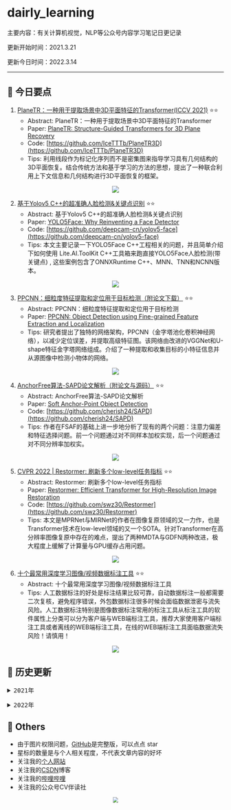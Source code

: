 # dairly_learning
主要内容：有关计算机视觉，NLP等公众号内容学习笔记日更记录

更新开始时间：2021.3.21

更新今日时间：2022.3.14

------

## :paperclip:  今日要点

1. [PlaneTR：一种用于提取场景中3D平面特征的Transformer(ICCV 2021)](https://mp.weixin.qq.com/s/S9RXpE2HwYBkCz1TRr4nsw)         :star::star:
   - Abstract: PlaneTR：一种用于提取场景中3D平面特征的Transformer
   - Paper: [PlaneTR: Structure-Guided Transformers for 3D Plane Recovery](https://arxiv.org/abs/2107.13108)
   - Code: [https://github.com/IceTTTb/PlaneTR3D](https://github.com/IceTTTb/PlaneTR3D)
   - Tips:  利用线段作为标记化序列而不是密集图来指导学习具有几何结构的3D平面恢复。结合传统方法和基于学习的方法的思想，提出了一种联合利用上下文信息和几何结构进行3D平面恢复的框架。

<div align=center><img src="https://mmbiz.qpic.cn/mmbiz_png/Q0FNTB1XHicz6HclzFscoxWCDPS2iaFD4iaRZPImBzxFlf9F1b4O7nsBQBfHHp8qgKmLiag6mLX8P180qhzHhFAEJw/640?wx_fmt=png&wxfrom=5&wx_lazy=1&wx_co=1" style='zoom:100%'>
</div>


2. [基于Yolov5 C++的超准确人脸检测&关键点识别](https://mp.weixin.qq.com/s/PGHELNv7Xn7HcA6bCRIP4A)       :star::star:
   - Abstract: 基于Yolov5 C++的超准确人脸检测&关键点识别
   - Paper: [YOLO5Face: Why Reinventing a Face Detector](https://arxiv.org/abs/2105.12931)
   - Code: [https://github.com/deepcam-cn/yolov5-face](https://github.com/deepcam-cn/yolov5-face)
   - Tips:  本文主要记录一下YOLO5Face C++工程相关的问题，并且简单介绍下如何使用 Lite.AI.ToolKit C++工具箱来跑直接YOLO5Face人脸检测(带关键点) , 这些案例包含了ONNXRuntime C++、MNN、TNN和NCNN版本。 

<div align=center><img src="https://mmbiz.qpic.cn/sz_mmbiz_jpg/gYUsOT36vfrCf4tMJDXfGGtp9J4tI3ZZ6C2bcuV4HicSalMBWa45TiawSwMc4C5ZLW9NChcKG8rqGYHHiafCjxPuA/640?wx_fmt=jpeg&wxfrom=5&wx_lazy=1&wx_co=1" style='zoom:100%'>
</div>

3. [PPCNN：细粒度特征提取和定位用于目标检测（附论文下载）](https://mp.weixin.qq.com/s/6kzoSHKJVSr9RAXpf-hs-w)       :star::star:
   - Abstract: PPCNN：细粒度特征提取和定位用于目标检测
   - Paper: [PPCNN: Object Detection using Fine-grained Feature Extraction and Localization](http://ki-it.com/xml/28058/28058.pdf)
   - Tips: 研究者提出了独特的网络架构，PPCNN（金字塔池化卷积神经网络），以减少定位误差，并提取高级特征图。该网络由改进的VGGNet和U-shape特征金字塔网络组成。介绍了一种提取和收集目标的小特征信息并从源图像中检测小物体的网络。

<div align=center><img src="https://mmbiz.qpic.cn/mmbiz_png/1MtnAxmWSwP6icOmxiaZcbMZn7tfhibthrj8Jjibu4zoCcqC8fRBgLSx38fxK27spV0bd0FYpEvwOBLNOx0iavxiaVRA/640?wx_fmt=png&wxfrom=5&wx_lazy=1&wx_co=1" style='zoom:100%'>
</div>



4. [AnchorFree算法-SAPD论文解析（附论文与源码）](https://mp.weixin.qq.com/s/toeel-JZ30dOAYN6UuN4KQ)       :star::star:
   - Abstract: AnchorFree算法-SAPD论文解析
   - Paper: [Soft Anchor-Point Object Detection](https://arxiv.org/pdf/1911.12448.pdf)
   - Code: [https://github.com/cherish24/SAPD](https://github.com/cherish24/SAPD)
   - Tips: 作者在FSAF的基础上进一步地分析了现有的两个问题：注意力偏差和特征选择问题。前一个问题通过对不同样本加权实现，后一个问题通过对不同分辨率加权实。

<div align=center><img src="https://mmbiz.qpic.cn/mmbiz_png/mZ89VeqFiaqvxxGoicMFTvz3mnSUMiaef8EsfYawI80Pj68ltLcRojjRN4Z8cyh07BvyNgrwfN18JG7m5MK61xC9A/640?wx_fmt=png&wxfrom=5&wx_lazy=1&wx_co=1" style='zoom:100%'>
</div>

5. [CVPR 2022 | Restormer: 刷新多个low-level任务指标](https://mp.weixin.qq.com/s/tFIZF7sLzJ29jph0_EYyvg)       :star::star:
   - Abstract: Restormer: 刷新多个low-level任务指标
   - Paper: [Restormer: Efficient Transformer for High-Resolution Image Restoration](https://arXiv.org/abs/2111.09881)
   - Code: [https://github.com/swz30/Restormer](https://github.com/swz30/Restormer)
   - Tips: 本文是MPRNet与MIRNet的作者在图像复原领域的又一力作，也是Transformer技术在low-level领域的又一个SOTA。针对Transformer在高分辨率图像复原中存在的难点，提出了两种MDTA与GDFN两种改进，极大程度上缓解了计算量与GPU缓存占用问题。

<div align=center><img src="https://mmbiz.qpic.cn/sz_mmbiz_jpg/gYUsOT36vfriciaRYsYPkeACLYeRVyN1NeVweNw2JAtnOw64MzM6mmtdDEvIZnib79picD07ew3sBb0vBHNXrszfag/640?wx_fmt=jpeg&wxfrom=5&wx_lazy=1&wx_co=1" style='zoom:100%'>
</div>



6. [十个最常用深度学习图像/视频数据标注工具](https://mp.weixin.qq.com/s/LUwd3eJgbkNDK0SJs8EO_Q)       :star::star:
   - Abstract: 十个最常用深度学习图像/视频数据标注工具
   - Tips: 人工数据标注的好处是标注结果比较可靠，自动数据标注一般都需要二次复核，避免程序错误，外包数据标注很多时候会面临数据泄密与流失风险。人工数据标注特别是图像数据标注常用的标注工具从标注工具的软件属性上分类可以分为客户端与WEB端标注工具，推荐大家使用客户端标注工具或者离线的WEB端标注工具，在线的WEB端标注工具面临数据流失风险！请慎用！

<div align=center><img src="https://mmbiz.qpic.cn/mmbiz_png/urgCdYOG5QfqlaaVpnblKf48dlGx66Z2RCquaRQR5gK8PKfENzkicrJUUlRAOTZPeAL7AV9tkY6lxfQFicCiaLO3Q/640?wx_fmt=png&wxfrom=5&wx_lazy=1&wx_co=1" style='zoom:100%'>
</div>




## :paperclip:  历史更新

<pre><details><summary>2021年</summary>
<details><summary>3月</summary>
    1. <a href="notes/202103/0321.md" target="_blank">公众号内容拓展学习笔记（2021.3.21）</a>
    2. <a href="notes/202103/0322.md" target="_blank">公众号内容拓展学习笔记（2021.3.22）</a>
    3. <a href="notes/202103/0323.md" target="_blank">公众号内容拓展学习笔记（2021.3.23）</a>
    4. <a href="notes/202103/0324.md" target="_blank">公众号内容拓展学习笔记（2021.3.24）</a>
    5. <a href="notes/202103/0325.md" target="_blank">公众号内容拓展学习笔记（2021.3.25）</a>
    6. <a href="notes/202103/0326.md" target="_blank">公众号内容拓展学习笔记（2021.3.26）</a>
    7. <a href="notes/202103/0327.md" target="_blank">公众号内容拓展学习笔记（2021.3.27）</a>
    8. <a href="notes/202103/0328.md" target="_blank">公众号内容拓展学习笔记（2021.3.28）</a>
    9. <a href="notes/202103/0329.md" target="_blank">公众号内容拓展学习笔记（2021.3.29）</a>
    10. <a href="notes/202103/0330.md" target="_blank">公众号内容拓展学习笔记（2021.3.30）</a>
    11. <a href="notes/202103/0331.md" target="_blank">公众号内容拓展学习笔记（2021.3.31）</a>
</details>
<details><summary>4月</summary>
    1. <a href="notes/202104/0401.md" target="_blank">公众号内容拓展学习笔记（2021.4.1）</a>
    2. <a href="notes/202104/0402.md" target="_blank">公众号内容拓展学习笔记（2021.4.2）</a>
    3. <a href="notes/202104/0403.md" target="_blank">公众号内容拓展学习笔记（2021.4.3）</a>
    4. <a href="notes/202104/0404.md" target="_blank">公众号内容拓展学习笔记（2021.4.4）</a>
    5. <a href="notes/202104/0405.md" target="_blank">公众号内容拓展学习笔记（2021.4.5）</a>
    6. <a href="notes/202104/0406.md" target="_blank">公众号内容拓展学习笔记（2021.4.6）</a>
    7. <a href="notes/202104/0407.md" target="_blank">公众号内容拓展学习笔记（2021.4.7）</a>
    8. <a href="notes/202104/0408.md" target="_blank">公众号内容拓展学习笔记（2021.4.8）</a>
    9. <a href="notes/202104/0409.md" target="_blank">公众号内容拓展学习笔记（2021.4.9）</a>
    10. <a href="notes/202104/0410.md" target="_blank">公众号内容拓展学习笔记（2021.4.10）</a>
    11. <a href="notes/202104/0411.md" target="_blank">公众号内容拓展学习笔记（2021.4.11）</a>
    12. <a href="notes/202104/0412.md" target="_blank">公众号内容拓展学习笔记（2021.4.12）</a>
    13. <a href="notes/202104/0413.md" target="_blank">公众号内容拓展学习笔记（2021.4.13）</a>
    14. <a href="notes/202104/0414.md" target="_blank">公众号内容拓展学习笔记（2021.4.14）</a>
    15. <a href="notes/202104/0415.md" target="_blank">公众号内容拓展学习笔记（2021.4.15）</a>
    16. <a href="notes/202104/0416.md" target="_blank">公众号内容拓展学习笔记（2021.4.16）</a>
    17. <a href="notes/202104/0417.md" target="_blank">公众号内容拓展学习笔记（2021.4.17）</a>
    18. <a href="notes/202104/0418.md" target="_blank">公众号内容拓展学习笔记（2021.4.18）</a>
    19. <a href="notes/202104/0419.md" target="_blank">公众号内容拓展学习笔记（2021.4.19）</a>
    20. <a href="notes/202104/0420.md" target="_blank">公众号内容拓展学习笔记（2021.4.20）</a>
    21. <a href="notes/202104/0421.md" target="_blank">公众号内容拓展学习笔记（2021.4.21）</a>
    22. <a href="notes/202104/0422.md" target="_blank">公众号内容拓展学习笔记（2021.4.22）</a>
    23. <a href="notes/202104/0423.md" target="_blank">公众号内容拓展学习笔记（2021.4.23）</a>
    24. <a href="notes/202104/0424.md" target="_blank">公众号内容拓展学习笔记（2021.4.24）</a>
    25. <a href="notes/202104/0425.md" target="_blank">公众号内容拓展学习笔记（2021.4.25）</a>
    26. <a href="notes/202104/0426.md" target="_blank">公众号内容拓展学习笔记（2021.4.26）</a>
    27. <a href="notes/202104/0427.md" target="_blank">公众号内容拓展学习笔记（2021.4.27）</a>
    28. <a href="notes/202104/0428.md" target="_blank">公众号内容拓展学习笔记（2021.4.28）</a>
    29. <a href="notes/202104/0429.md" target="_blank">公众号内容拓展学习笔记（2021.4.29）</a>
    30. <a href="notes/202104/0430.md" target="_blank">公众号内容拓展学习笔记（2021.4.30）</a>
</details>
<details><summary>5月</summary>
    1. <a href="notes/202105/0501.md" target="_blank">公众号内容拓展学习笔记（2021.5.1）</a>
    2. <a href="notes/202105/0502.md" target="_blank">公众号内容拓展学习笔记（2021.5.2）</a>
    3. <a href="notes/202105/0503.md" target="_blank">公众号内容拓展学习笔记（2021.5.3）</a>
    4. <a href="notes/202105/0504.md" target="_blank">公众号内容拓展学习笔记（2021.5.4）</a>
    5. <a href="notes/202105/0505.md" target="_blank">公众号内容拓展学习笔记（2021.5.5）</a>
    6. <a href="notes/202105/0506.md" target="_blank">公众号内容拓展学习笔记（2021.5.6）</a>
    7. <a href="notes/202105/0507.md" target="_blank">公众号内容拓展学习笔记（2021.5.7）</a>
    8. <a href="notes/202105/0508.md" target="_blank">公众号内容拓展学习笔记（2021.5.8）</a>
    9. <a href="notes/202105/0509.md" target="_blank">公众号内容拓展学习笔记（2021.5.9）</a>
    10. <a href="notes/202105/05010.md" target="_blank">公众号内容拓展学习笔记（2021.5.10）</a>
    11. <a href="notes/202105/05011.md" target="_blank">公众号内容拓展学习笔记（2021.5.11）</a>
    12. <a href="notes/202105/05012.md" target="_blank">公众号内容拓展学习笔记（2021.5.12）</a>
    13. <a href="notes/202105/05013.md" target="_blank">公众号内容拓展学习笔记（2021.5.13）</a>
    14. <a href="notes/202105/05014.md" target="_blank">公众号内容拓展学习笔记（2021.5.14）</a>
    15. <a href="notes/202105/05015.md" target="_blank">公众号内容拓展学习笔记（2021.5.15）</a>
    16. <a href="notes/202105/05016.md" target="_blank">公众号内容拓展学习笔记（2021.5.16）</a>
    17. <a href="notes/202105/05027.md" target="_blank">公众号内容拓展学习笔记（2021.5.27）</a>
</details>
<details><summary>9月</summary>
    1. <a href="notes/202109/0930.md" target="_blank">公众号内容拓展学习笔记（2021.9.30）</a>
</details>
<details><summary>10月</summary>
    1. <a href="notes/202110/1001.md" target="_blank">公众号内容拓展学习笔记（2021.10.1）</a>
    2. <a href="notes/202110/1002.md" target="_blank">公众号内容拓展学习笔记（2021.10.2）</a>
    3. <a href="notes/202110/1003.md" target="_blank">公众号内容拓展学习笔记（2021.10.3）</a>
    4. <a href="notes/202110/1004.md" target="_blank">公众号内容拓展学习笔记（2021.10.4）</a>
    5. <a href="notes/202110/1006.md" target="_blank">公众号内容拓展学习笔记（2021.10.6）</a>
    6. <a href="notes/202110/1008.md" target="_blank">公众号内容拓展学习笔记（2021.10.8）</a>
    7. <a href="notes/202110/1016.md" target="_blank">公众号内容拓展学习笔记（2021.10.16）</a>
    8. <a href="notes/202110/1018.md" target="_blank">公众号内容拓展学习笔记（2021.10.18）</a>
</details>
</pre>
<pre><details><summary>2022年</summary>
<details><summary>1月</summary>
    1. <a href="notes/202201/0120.md" target="_blank">公众号内容拓展学习笔记（2022.1.20）</a>
</details>
<details><summary>2月</summary>
    1. <a href="notes/202202/0225.md" target="_blank">公众号内容拓展学习笔记（2022.2.25）</a>
    2. <a href="notes/202202/0226.md" target="_blank">公众号内容拓展学习笔记（2022.2.26）</a>
    3. <a href="notes/202202/0227.md" target="_blank">公众号内容拓展学习笔记（2022.2.27）</a>
    4. <a href="notes/202202/0228.md" target="_blank">公众号内容拓展学习笔记（2022.2.28）</a>
</details>
<details><summary>3月</summary>
    1. <a href="notes/202203/0301.md" target="_blank">公众号内容拓展学习笔记（2022.3.1）</a>
    2. <a href="notes/202203/0302.md" target="_blank">公众号内容拓展学习笔记（2022.3.2）</a>
    3. <a href="notes/202203/0303.md" target="_blank">公众号内容拓展学习笔记（2022.3.3）</a>
    4. <a href="notes/202203/0304.md" target="_blank">公众号内容拓展学习笔记（2022.3.4）</a>
    5. <a href="notes/202203/0305.md" target="_blank">公众号内容拓展学习笔记（2022.3.5）</a>
    6. <a href="notes/202203/0306.md" target="_blank">公众号内容拓展学习笔记（2022.3.6）</a>
    7. <a href="notes/202203/0307.md" target="_blank">公众号内容拓展学习笔记（2022.3.7）</a>
    8. <a href="notes/202203/0308.md" target="_blank">公众号内容拓展学习笔记（2022.3.8）</a>
    9. <a href="notes/202203/0309.md" target="_blank">公众号内容拓展学习笔记（2022.3.9）</a>
    10. <a href="notes/202203/0310.md" target="_blank">公众号内容拓展学习笔记（2022.3.10）</a>
    11. <a href="notes/202203/0311.md" target="_blank">公众号内容拓展学习笔记（2022.3.11）</a>
    12. <a href="notes/202203/0312.md" target="_blank">公众号内容拓展学习笔记（2022.3.12）</a>
    13. <a href="notes/202203/0313.md" target="_blank">公众号内容拓展学习笔记（2022.3.13）</a>
    14. <a href="notes/202203/0314.md" target="_blank">公众号内容拓展学习笔记（2022.3.14）</a>
</details>
</pre>




## :paperclip:  Others

- 由于图片权限问题，[GitHub](https://github.com/xiaoxuebajie/dairly_learning)是完整版，可以点点 star
- 星标的数量是与个人相关程度，不代表文章内容的好坏
- 关注我的[个人网站](http://www.cvbds.cn/)
- 关注我的[CSDN](https://blog.csdn.net/xiaoxuebajie)博客
- 关注我的[哔哩哔哩](https://space.bilibili.com/424394389)
- 关注我的公众号CV伴读社

<div align=center><img src="https://img-blog.csdnimg.cn/202005031406335.jpg" style='zoom:80%'>
</div>